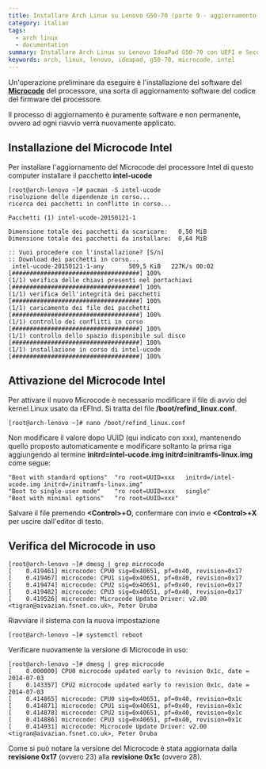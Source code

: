 ```yaml
---
title: Installare Arch Linux su Lenovo G50-70 (parte 9 - aggiornamento del Microcode)
category: italian
tags:
  - arch linux
  - documentation
summary: Installare Arch Linux su Lenovo IdeaPad G50-70 con UEFI e Secure Boot
keywords: arch, linux, lenovo, ideapad, g50-70, microcode, intel
---
```


Un'operazione preliminare da eseguire è l'installazione del software del
**[Microcode]** del processore, una sorta di aggiornamento software del codice
del firmware del processore.

Il processo di aggiornamento è puramente software e non permanente, ovvero ad
ogni riavvio verrà nuovamente applicato.

## Installazione del Microcode Intel

Per installare l'aggiornamento del Microcode del processore Intel di questo
computer installare il pacchetto **intel-ucode**

    [root@arch-lenovo ~]# pacman -S intel-ucode
    risoluzione delle dipendenze in corso...
    ricerca dei pacchetti in conflitto in corso...

    Pacchetti (1) intel-ucode-20150121-1

    Dimensione totale dei pacchetti da scaricare:   0,50 MiB
    Dimensione totale dei pacchetti da installare:  0,64 MiB

    :: Vuoi procedere con l'installazione? [S/n] 
    :: Download dei pacchetti in corso...
     intel-ucode-20150121-1-any       509,5 KiB   227K/s 00:02 [####################################] 100%
    (1/1) verifica delle chiavi presenti nel portachiavi       [####################################] 100%
    (1/1) verifica dell'integrità dei pacchetti                [####################################] 100%
    (1/1) caricamento dei file dei pacchetti                   [####################################] 100%
    (1/1) controllo dei conflitti in corso                     [####################################] 100%
    (1/1) controllo dello spazio disponibile sul disco         [####################################] 100%
    (1/1) installazione in corso di intel-ucode                [####################################] 100%

## Attivazione del Microcode Intel

Per attivare il nuovo Microcode è necessario modificare il file di avvio del
kernel Linux usato da rEFInd. Si tratta del file **/boot/refind_linux.conf**.

    [root@arch-lenovo ~]# nano /boot/refind_linux.conf
    
Non modificare il valore dopo UUID (qui indicato con xxx), mantenendo quello
proposto automaticamente e modificare soltanto la prima riga aggiungendo al
termine **initrd=intel-ucode.img initrd=initramfs-linux.img** come segue:

    "Boot with standard options"  "ro root=UUID=xxx   initrd=/intel-ucode.img initrd=/initramfs-linux.img"
    "Boot to single-user mode"    "ro root=UUID=xxx   single"
    "Boot with minimal options"   "ro root=UUID=xxx"

Salvare il file premendo **\<Control\>+O**, confermare con invio e **\<Control>+X**
per uscire dall'editor di testo.

## Verifica del Microcode in uso

    [root@arch-lenovo ~]# dmesg | grep microcode
    [    0.419461] microcode: CPU0 sig=0x40651, pf=0x40, revision=0x17
    [    0.419467] microcode: CPU1 sig=0x40651, pf=0x40, revision=0x17
    [    0.419474] microcode: CPU2 sig=0x40651, pf=0x40, revision=0x17
    [    0.419482] microcode: CPU3 sig=0x40651, pf=0x40, revision=0x17
    [    0.419526] microcode: Microcode Update Driver: v2.00 <tigran@aivazian.fsnet.co.uk>, Peter Oruba

Riavviare il sistema con la nuova impostazione

    [root@arch-lenovo ~]# systemctl reboot

Verificare nuovamente la versione di Microcode in uso:
    
    [root@arch-lenovo ~]# dmesg | grep microcode
    [    0.000000] CPU0 microcode updated early to revision 0x1c, date = 2014-07-03
    [    0.143357] CPU2 microcode updated early to revision 0x1c, date = 2014-07-03
    [    0.414865] microcode: CPU0 sig=0x40651, pf=0x40, revision=0x1c
    [    0.414871] microcode: CPU1 sig=0x40651, pf=0x40, revision=0x1c
    [    0.414878] microcode: CPU2 sig=0x40651, pf=0x40, revision=0x1c
    [    0.414886] microcode: CPU3 sig=0x40651, pf=0x40, revision=0x1c
    [    0.414931] microcode: Microcode Update Driver: v2.00 <tigran@aivazian.fsnet.co.uk>, Peter Oruba

Come si può notare la versione del Microcode è stata aggiornata dalla **revisione
0x17** (ovvero 23) alla **revisione 0x1c** (ovvero 28).


[Microcode]: https://wiki.archlinux.org/index.php/Microcode